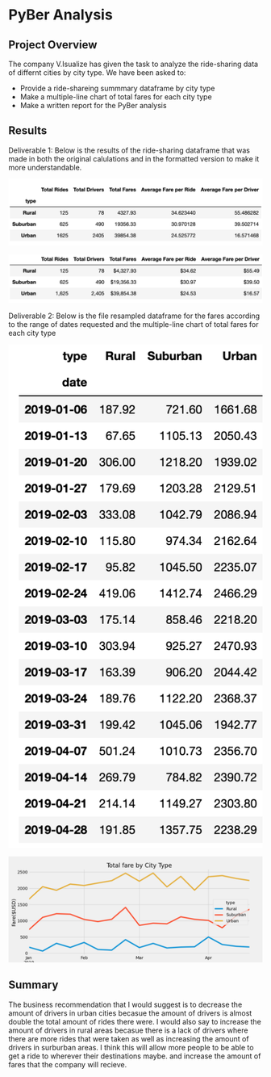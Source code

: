 # PyBer Analysis

## Project Overview
The company V.Isualize has given the task to analyze the ride-sharing data of differnt cities by city type.
We have been asked to:
  - Provide a ride-shareing summmary dataframe by city type
  - Make a multiple-line chart of total fares for each city type
  - Make a written report for the PyBer analysis


## Results
Deliverable 1:
Below is the results of the ride-sharing dataframe that was made in both the original calulations and in the formatted version to make it more understandable.

![DataFrame](https://github.com/tianiedwards98/PyBer_Analysis/blob/main/images/Screen%20Shot%202022-11-09%20at%205.17.27%20PM.png?raw=true)

![DataFrame](https://github.com/tianiedwards98/PyBer_Analysis/blob/main/images/Screen%20Shot%202022-11-09%20at%205.18.49%20PM.png?raw=true)

Deliverable 2:
Below is the file resampled dataframe for the fares according to the range of dates requested and the multiple-line chart of total fares for each city type

![DataFrame](https://github.com/tianiedwards98/PyBer_Analysis/blob/main/images/Screen%20Shot%202022-11-09%20at%205.21.17%20PM.png?raw=true)

![Chart](https://github.com/tianiedwards98/PyBer_Analysis/blob/main/PyBer_fare_Summary.png?raw=true)

## Summary
The business recommendation that I would suggest is to decrease the amount of drivers in urban cities becasue the amount of drivers is almost double the total amount of rides there were. I would also say to increase the amount of drivers in rural areas becasue there is a lack of drivers where there are more rides that were taken as well as increasing the amount of drivers in surburban areas. I think this will allow more people to be able to get a ride to wherever their destinations maybe. and increase the amount of fares that the company will recieve.
